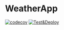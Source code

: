 # WeatherApp

[![codecov](https://codecov.io/gh/DanielADK/tul-stin/graph/badge.svg?token=MA5NR1OXUE)](https://codecov.io/gh/DanielADK/tul-stin)
[![Test&Deploy](https://github.com/DanielADK/tul-stin/actions/workflows/deploy.yml/badge.svg)](https://github.com/DanielADK/tul-stin/actions/workflows/deploy.yml)
